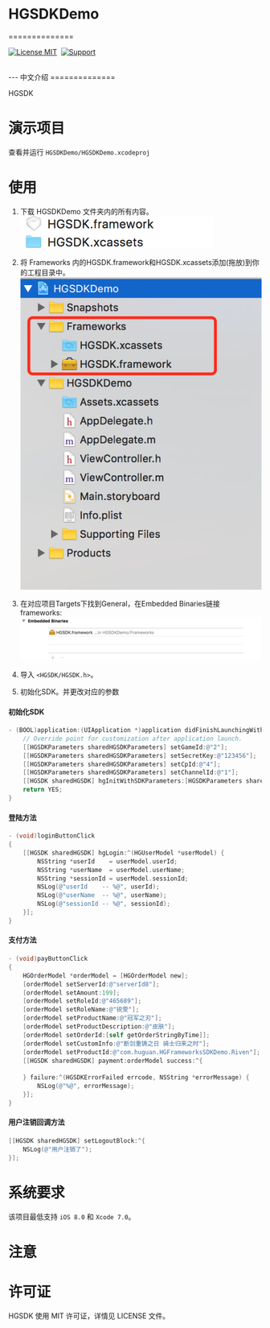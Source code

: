 # HGSDKDemo
==============

[![License MIT](https://img.shields.io/badge/license-MIT-green.svg?style=flat)](https://raw.githubusercontent.com/seven/HGSDKDemo/master/LICENSE)&nbsp;
[![Support](https://img.shields.io/badge/support-iOS8-blue.svg?style=flat)](https://www.apple.com/nl/ios/)&nbsp;



<br/>
---
中文介绍
==============

HGSDK 




演示项目
==============
查看并运行 `HGSDKDemo/HGSDKDemo.xcodeproj`


使用
==============


1. 下载 HGSDKDemo 文件夹内的所有内容。<br/>
<img src="https://raw.githubusercontent.com/huguan/HGSDKDemo/master/Snapshots/path.png"><br/>
2. 将 Frameworks 内的HGSDK.framework和HGSDK.xcassets添加(拖放)到你的工程目录中。
<img src="https://raw.githubusercontent.com/huguan/HGSDKDemo/master/Snapshots/ProductPath.png"><br/>
3. 在对应项目Targets下找到General，在Embedded Binaries链接 frameworks:
<img src="https://raw.githubusercontent.com/huguan/HGSDKDemo/master/Snapshots/framework.png"><br/>

4. 导入 `<HGSDK/HGSDK.h>`。
5. 初始化SDK。并更改对应的参数

#### 初始化SDK

```objective-c
- (BOOL)application:(UIApplication *)application didFinishLaunchingWithOptions:(NSDictionary *)launchOptions {
    // Override point for customization after application launch.
    [[HGSDKParameters sharedHGSDKParameters] setGameId:@"2"];
    [[HGSDKParameters sharedHGSDKParameters] setSecretKey:@"123456"];
    [[HGSDKParameters sharedHGSDKParameters] setCpId:@"4"];
    [[HGSDKParameters sharedHGSDKParameters] setChannelId:@"1"];
    [[HGSDK sharedHGSDK] hgInitWithSDKParameters:[HGSDKParameters sharedHGSDKParameters]];
    return YES;
}
```

#### 登陆方法

```objective-c
- (void)loginButtonClick
{
    [[HGSDK sharedHGSDK] hgLogin:^(HGUserModel *userModel) {
        NSString *userId    = userModel.userId;
        NSString *userName  = userModel.userName;
        NSString *sessionId = userModel.sessionId;
        NSLog(@"userId    -- %@", userId);
        NSLog(@"userName  -- %@", userName);
        NSLog(@"sessionId -- %@", sessionId);
    }];
}
```

#### 支付方法

```objective-c
- (void)payButtonClick
{
    HGOrderModel *orderModel = [HGOrderModel new];
    [orderModel setServerId:@"serverId8"];
    [orderModel setAmount:199];
    [orderModel setRoleId:@"465689"];
    [orderModel setRoleName:@"锐雯"];
    [orderModel setProductName:@"冠军之刃"];
    [orderModel setProductDescription:@"皮肤"];
    [orderModel setOrderId:[self getOrderStringByTime]];
    [orderModel setCustomInfo:@"断剑重铸之日 骑士归来之时"];
    [orderModel setProductId:@"com.huguan.HGFrameworksSDKDemo.Riven"];
    [[HGSDK sharedHGSDK] payment:orderModel success:^{

    } failure:^(HGSDKErrorFailed errcode, NSString *errorMessage) {
        NSLog(@"%@", errorMessage);
    }];
}
```


#### 用户注销回调方法

```objective-c
[[HGSDK sharedHGSDK] setLogoutBlock:^{
    NSLog(@"用户注销了");
}];
```




系统要求
==============
该项目最低支持 `iOS 8.0` 和 `Xcode 7.0`。


注意
==============



许可证
==============
HGSDK 使用 MIT 许可证，详情见 LICENSE 文件。



